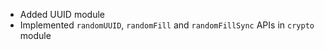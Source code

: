 * Added UUID module
* Implemented `randomUUID`, `randomFill` and `randomFillSync` APIs in `crypto` module
